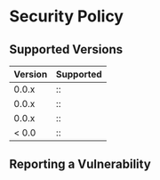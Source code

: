 # Security Policy

## Supported Versions

| Version | Supported          |
| ------- | ------------------ |
| 0.0.x   | ::                 |
| 0.0.x   | ::                 |
| 0.0.x   | ::                 |
| < 0.0   | ::                 |

## Reporting a Vulnerability


